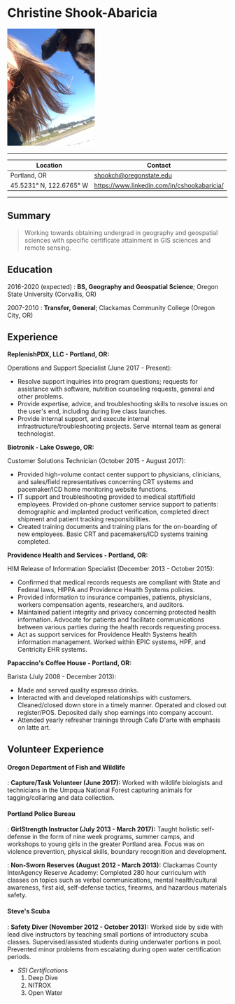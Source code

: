 # 	Christine Shook-Abaricia 

<img src="https://raw.githubusercontent.com/cshookabaricia/cshookabaricia.github.io/master/picture.jpg" width="200px">

-------------------     ----------------------------

| Location                | Contact                                     |
| ----------------------  | ------------------------------------------  |
| Portland, OR            | shookch@oregonstate.edu                     |
| 45.5231° N, 122.6765° W | https://www.linkedin.com/in/cshookabaricia/ |

-------------------     ----------------------------

## Summary

> Working towards obtaining undergrad in geography and geospatial sciences with specific certificate attainment in GIS sciences and remote sensing. 

Education
---------

2016-2020 (expected)
:   **BS, Geography and Geospatial Science**; Oregon State University (Corvallis, OR)

2007-2010
:   **Transfer, General**; Clackamas Community College (Oregon City, OR)

Experience
----------

**ReplenishPDX, LLC - Portland, OR:**

Operations and Support Specialist (June 2017 - Present):

* Resolve support inquiries into program questions; requests for assistance with software, nutrition counseling requests, general and other problems. 
* Provide expertise, advice, and troubleshooting skills to resolve issues on the user's end, including during live class launches. 
* Provide internal support, and execute internal infrastructure/troubleshooting projects. Serve internal team as general technologist.

**Biotronik - Lake Oswego, OR:**

Customer Solutions Technician (October 2015 - August 2017):

- Provided high-volume contact center support to physicians, clinicians, and sales/field representatives concerning CRT systems and pacemaker/ICD home monitoring website functions. 
- IT support and troubleshooting provided to medical staff/field employees. Provided on-phone customer service support to patients: demographic and implanted product verification, completed direct shipment and patient tracking responsibilities. 
- Created training documents and training plans for the on-boarding of new employees. Basic CRT and pacemakers/ICD systems training completed. 

**Providence Health and Services - Portland, OR:**

HIM Release of Information Specialist (December 2013 - October 2015):

- Confirmed that medical records requests are compliant with State and Federal laws, HIPPA and Providence Health Systems policies. 
- Provided information to insurance companies, patients, physicians, workers compensation agents, researchers, and auditors. 
- Maintained patient integrity and privacy concerning protected health information. Advocate for patients and facilitate communications between various parties during the health records requesting process. 
- Act as support services for Providence Health Systems health information management. Worked within EPIC systems, HPF, and Centricity EHR systems. 

**Papaccino's Coffee House - Portland, OR:**

Barista (July 2008 - December 2013):

- Made and served quality espresso drinks. 
- Interacted with and developed relationships with customers. Cleaned/closed down store in a timely manner. Operated and closed out register/POS. Deposited daily shop earnings into company account.
- Attended yearly refresher trainings through Cafe D'arte with emphasis on latte art. 

Volunteer Experience
--------------------

#### Oregon Department of Fish and Wildlife

:   **Capture/Task Volunteer (June 2017):** Worked with wildlife biologists and technicians in the Umpqua National Forest capturing animals for tagging/collaring and data collection.

#### Portland Police Bureau

:   **GirlStrength Instructor (July 2013 - March 2017):** Taught holistic self-defense in the form of nine week programs, summer camps, and workshops to young girls in the greater Portland area. Focus was on violence prevention, physical skills, boundary recognition and development.

:   **Non-Sworn Reserves (August 2012 - March 2013):** Clackamas County Inter­Agency Reserve Academy: Completed 280 hour curriculum with classes on topics such as verbal communications, mental health/cultural awareness, first aid, self-­defense tactics, firearms, and hazardous materials safety.

#### Steve's Scuba

:   **Safety Diver (November 2012 - October 2013):** Worked side by side with lead dive instructors by teaching small portions of introductory scuba classes. Supervised/assisted students during underwater portions in pool. Prevented minor problems from escalating during open water certification periods. 

- *SSI Certification*s
  1. Deep Dive
  2. NITROX
  3. Open Water 


